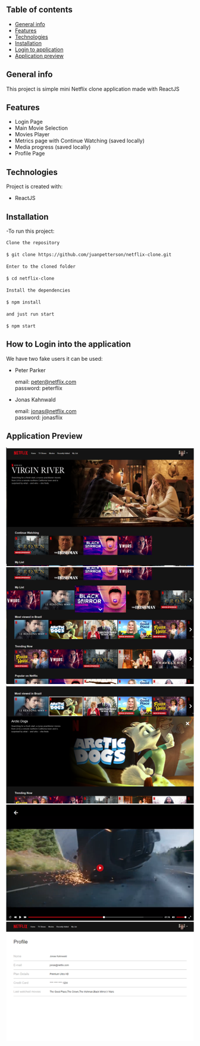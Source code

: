 ## Table of contents
* [General info](#general-info)
* [Features](#features)
* [Technologies](#technologies)
* [Installation](#installation)
* [Login to application](#how-to-login-into-the-application)
* [Application preview](#application-preview)


## General info
This project is simple mini Netflix clone application made with ReactJS

## Features
- Login Page
- Main Movie Selection
- Movies Player
- Metrics page with Continue Watching (saved locally)
- Media progress (saved locally)
- Profile Page
	
## Technologies
Project is created with:
* ReactJS
	
## Installation
-To run this project:
```
Clone the repository

$ git clone https://github.com/juanpetterson/netflix-clone.git

Enter to the cloned folder

$ cd netflix-clone

Install the dependencies

$ npm install

and just run start

$ npm start
```

## How to Login into the application

We have two fake users it can be used:

- Peter Parker  


    email: peter@netflix.com  
    password: peterflix  
    
- Jonas Kahnwald  


    email: jonas@netflix.com  
    password: jonasflix  


## Application Preview
![Preview](https://github.com/juanpetterson/netflix-clone/blob/master/src/assets/application/home-header.png)
![Preview](https://github.com/juanpetterson/netflix-clone/blob/master/src/assets/application/home-list.png)
![Preview](https://github.com/juanpetterson/netflix-clone/blob/master/src/assets/application/media-details.png)
![Preview](https://github.com/juanpetterson/netflix-clone/blob/master/src/assets/application/player.png)
![Preview](https://github.com/juanpetterson/netflix-clone/blob/master/src/assets/application/user-profile.png)
